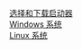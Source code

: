 [选择和下载启动器](/manual/system.html)</br>
[Windows 系统](/manual/Windows.html)</br>
[Linux 系统](/manual/linux.html)</br>